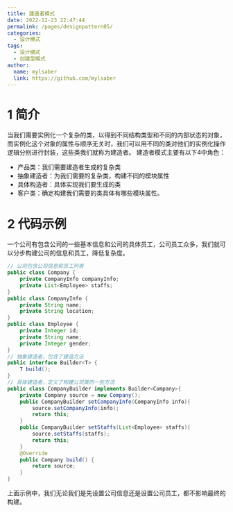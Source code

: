 ```yaml
---
title: 建造者模式
date: 2022-12-23 22:47:44
permalink: /pages/designpattern05/
categories:
  - 设计模式
tags:
  - 设计模式
  - 创建型模式
author: 
  name: mylsaber
  link: https://github.com/mylsaber
---
```


# 1 简介
当我们需要实例化一个复杂的类，以得到不同结构类型和不同的内部状态的对象，而实例化这个对象的属性与顺序无关时，我们可以用不同的类对他们的实例化操作逻辑分别进行封装，这些类我们就称为建造者。
建造者模式主要有以下4中角色：

- 产品类：我们需要建造者生成的复杂类
- 抽象建造者：为我们需要的复杂类，构建不同的模块属性
- 具体构造者：具体实现我们要生成的类
- 客户类：确定构建我们需要的类具体有哪些模块属性。
# 2 代码示例
一个公司有包含公司的一些基本信息和公司的具体员工，公司员工众多，我们就可以分步构建公司的信息和员工，降低复杂度。
```java
// 公司包含公司信息和员工列表
public class Company {
    private CompanyInfo companyInfo;
    private List<Employee> staffs;
}
public class CompanyInfo {
    private String name;
    private String location;
}
public class Employee {
    private Integer id;
    private String name;
    private Integer gender;
}
// 抽象建造者，包含了建造方法
public interface Builder<T> {
    T build();
}
// 具体建造者，定义了构建公司类的一些方法
public class CompanyBuilder implements Builder<Company>{
    private Company source = new Company();
    public CompanyBuilder setCompanyInfo(CompanyInfo info){
        source.setCompanyInfo(info);
        return this;
    }
    public CompanyBuilder setStaffs(List<Employee> staffs){
        source.setStaffs(staffs);
        return this;
    }
    @Override
    public Company build() {
        return source;
    }
}
```
上面示例中，我们无论我们是先设置公司信息还是设置公司员工，都不影响最终的构建。
